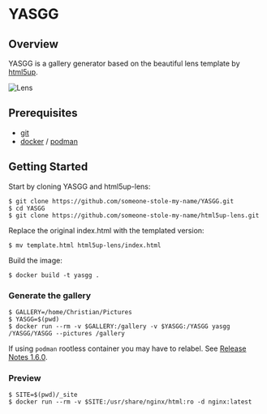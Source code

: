 # YASGG

## Overview

YASGG is a gallery generator based on the beautiful lens template by [html5up][html5up_website].

![Lens][lens_screenshot]

## Prerequisites

- [git][git_tool]
- [docker][docker_tool] / [podman][podman_tool]

## Getting Started

Start by cloning YASGG and html5up-lens:

```shell
$ git clone https://github.com/someone-stole-my-name/YASGG.git
$ cd YASGG
$ git clone https://github.com/someone-stole-my-name/html5up-lens.git
```

Replace the original index.html with the templated version:

```shell
$ mv template.html html5up-lens/index.html
```

Build the image:

```shell
$ docker build -t yasgg .
```

### Generate the gallery

```shell
$ GALLERY=/home/Christian/Pictures
$ YASGG=$(pwd)
$ docker run --rm -v $GALLERY:/gallery -v $YASGG:/YASGG yasgg /YASGG/YASGG --pictures /gallery
```

If using `podman` rootless container you may have to relabel. See [Release Notes 1.6.0][podman_tool_1.6.0_Release_Notes].

### Preview

```shell
$ SITE=$(pwd)/_site
$ docker run --rm -v $SITE:/usr/share/nginx/html:ro -d nginx:latest
```

[docker_tool]:https://docs.docker.com/install/
[git_tool]:https://git-scm.com/downloads
[html5up_website]:https://html5up.net/
[podman_tool]:https://github.com/containers/libpod/blob/master/install.md
[podman_tool_1.6.0_Release_Notes]:https://github.com/containers/libpod/blob/master/RELEASE_NOTES.md#160
[lens_screenshot]:https://html5up.net/uploads/images/lens.jpg
